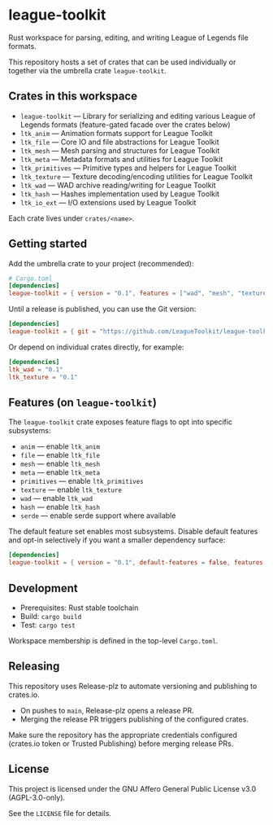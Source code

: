 # league-toolkit

Rust workspace for parsing, editing, and writing League of Legends file formats.

This repository hosts a set of crates that can be used individually or together via the umbrella crate `league-toolkit`.

## Crates in this workspace

- `league-toolkit` — Library for serializing and editing various League of Legends formats (feature-gated facade over the crates below)
- `ltk_anim` — Animation formats support for League Toolkit
- `ltk_file` — Core IO and file abstractions for League Toolkit
- `ltk_mesh` — Mesh parsing and structures for League Toolkit
- `ltk_meta` — Metadata formats and utilities for League Toolkit
- `ltk_primitives` — Primitive types and helpers for League Toolkit
- `ltk_texture` — Texture decoding/encoding utilities for League Toolkit
- `ltk_wad` — WAD archive reading/writing for League Toolkit
- `ltk_hash` — Hashes implementation used by League Toolkit
- `ltk_io_ext` — I/O extensions used by League Toolkit

Each crate lives under `crates/<name>`.

## Getting started

Add the umbrella crate to your project (recommended):

```toml
# Cargo.toml
[dependencies]
league-toolkit = { version = "0.1", features = ["wad", "mesh", "texture"] }
```

Until a release is published, you can use the Git version:

```toml
[dependencies]
league-toolkit = { git = "https://github.com/LeagueToolkit/league-toolkit", features = ["wad", "mesh", "texture"] }
```

Or depend on individual crates directly, for example:

```toml
[dependencies]
ltk_wad = "0.1"
ltk_texture = "0.1"
```

## Features (on `league-toolkit`)

The `league-toolkit` crate exposes feature flags to opt into specific subsystems:

- `anim` — enable `ltk_anim`
- `file` — enable `ltk_file`
- `mesh` — enable `ltk_mesh`
- `meta` — enable `ltk_meta`
- `primitives` — enable `ltk_primitives`
- `texture` — enable `ltk_texture`
- `wad` — enable `ltk_wad`
- `hash` — enable `ltk_hash`
- `serde` — enable serde support where available

The default feature set enables most subsystems. Disable default features and opt-in selectively if you want a smaller dependency surface:

```toml
[dependencies]
league-toolkit = { version = "0.1", default-features = false, features = ["wad", "mesh"] }
```

## Development

- Prerequisites: Rust stable toolchain
- Build: `cargo build`
- Test: `cargo test`

Workspace membership is defined in the top-level `Cargo.toml`.

## Releasing

This repository uses Release-plz to automate versioning and publishing to crates.io.

- On pushes to `main`, Release-plz opens a release PR.
- Merging the release PR triggers publishing of the configured crates.

Make sure the repository has the appropriate credentials configured (crates.io token or Trusted Publishing) before merging release PRs.

## License

This project is licensed under the GNU Affero General Public License v3.0 (AGPL-3.0-only).

See the `LICENSE` file for details.
